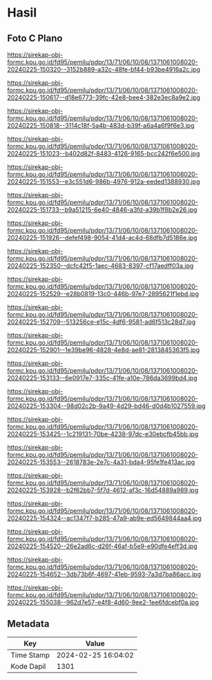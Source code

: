 # Hasil

## Foto C Plano

https://sirekap-obj-formc.kpu.go.id/fd95/pemilu/pdpr/13/71/06/10/08/1371061008020-20240225-150320--3152b889-a32c-48fe-bf44-b93be4916a2c.jpg

https://sirekap-obj-formc.kpu.go.id/fd95/pemilu/pdpr/13/71/06/10/08/1371061008020-20240225-150617--d18e6773-39fc-42e8-bee4-382e3ec8a9e2.jpg

https://sirekap-obj-formc.kpu.go.id/fd95/pemilu/pdpr/13/71/06/10/08/1371061008020-20240225-150818--3114c18f-5a4b-483d-b39f-a6a4a6f9f6e3.jpg

https://sirekap-obj-formc.kpu.go.id/fd95/pemilu/pdpr/13/71/06/10/08/1371061008020-20240225-151023--b402d82f-8483-4126-9165-bcc242f6e500.jpg

https://sirekap-obj-formc.kpu.go.id/fd95/pemilu/pdpr/13/71/06/10/08/1371061008020-20240225-151553--e3c551d6-986b-4976-912a-eeded1388930.jpg

https://sirekap-obj-formc.kpu.go.id/fd95/pemilu/pdpr/13/71/06/10/08/1371061008020-20240225-151733--b9a51215-6e40-4846-a3fd-a39b1f8b2e26.jpg

https://sirekap-obj-formc.kpu.go.id/fd95/pemilu/pdpr/13/71/06/10/08/1371061008020-20240225-151926--defef498-9054-41d4-ac4d-68dfb7d5186e.jpg

https://sirekap-obj-formc.kpu.go.id/fd95/pemilu/pdpr/13/71/06/10/08/1371061008020-20240225-152350--dcfc42f5-1aec-4683-8397-cf17aedff03a.jpg

https://sirekap-obj-formc.kpu.go.id/fd95/pemilu/pdpr/13/71/06/10/08/1371061008020-20240225-152529--e28b0819-13c0-446b-97e7-2895621f1ebd.jpg

https://sirekap-obj-formc.kpu.go.id/fd95/pemilu/pdpr/13/71/06/10/08/1371061008020-20240225-152709--513256ce-e15c-4df6-9581-ad6f513c28d7.jpg

https://sirekap-obj-formc.kpu.go.id/fd95/pemilu/pdpr/13/71/06/10/08/1371061008020-20240225-152901--1e39be96-4828-4e8d-ae81-2813845363f5.jpg

https://sirekap-obj-formc.kpu.go.id/fd95/pemilu/pdpr/13/71/06/10/08/1371061008020-20240225-153133--6e0917e7-335c-41fe-a10e-786da3699bd4.jpg

https://sirekap-obj-formc.kpu.go.id/fd95/pemilu/pdpr/13/71/06/10/08/1371061008020-20240225-153304--98d02c2b-9a49-4d29-bd46-d0d4b1027559.jpg

https://sirekap-obj-formc.kpu.go.id/fd95/pemilu/pdpr/13/71/06/10/08/1371061008020-20240225-153425--1c219131-70be-4238-97dc-e30ebcfb45bb.jpg

https://sirekap-obj-formc.kpu.go.id/fd95/pemilu/pdpr/13/71/06/10/08/1371061008020-20240225-153553--2618783e-2e7c-4a31-bda4-95fe1fe413ac.jpg

https://sirekap-obj-formc.kpu.go.id/fd95/pemilu/pdpr/13/71/06/10/08/1371061008020-20240225-153928--b2f62bb7-5f7d-4612-af3c-16d54889a989.jpg

https://sirekap-obj-formc.kpu.go.id/fd95/pemilu/pdpr/13/71/06/10/08/1371061008020-20240225-154324--ac1347f7-b285-47a9-ab9e-ed5649844aa4.jpg

https://sirekap-obj-formc.kpu.go.id/fd95/pemilu/pdpr/13/71/06/10/08/1371061008020-20240225-154520--26e2ad6c-d26f-46af-b5e9-e90dfe4eff3d.jpg

https://sirekap-obj-formc.kpu.go.id/fd95/pemilu/pdpr/13/71/06/10/08/1371061008020-20240225-154652--3db73b6f-4697-41eb-9593-7a3d7ba86acc.jpg

https://sirekap-obj-formc.kpu.go.id/fd95/pemilu/pdpr/13/71/06/10/08/1371061008020-20240225-155038--962d7e57-e4f8-4d60-9ee2-1ee6fdcebf0a.jpg


## Metadata

| Key        | Value               |
| ---------- | ------------------- |
| Time Stamp | 2024-02-25 16:04:02 |
| Kode Dapil | 1301                |



